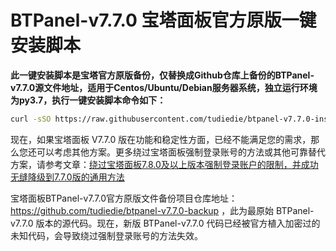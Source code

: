 # BTPanel-v7.7.0 宝塔面板官方原版一键安装脚本

**此一键安装脚本是宝塔官方原版备份，仅替换成Github仓库上备份的BTPanel-v7.7.0源文件地址，适用于Centos/Ubuntu/Debian服务器系统，独立运行环境为py3.7，执行一键安装脚本命令如下：**

```Bash
curl -sSO https://raw.githubusercontent.com/tudiedie/btpanel-v7.7.0-install/main/install/install_panel.sh && bash install_panel.sh
```

现在，如果宝塔面板 V7.7.0 版在功能和稳定性方面，已经不能满足您的需求，那么您还可以考虑其他方案。更多绕过宝塔面板强制登录账号的方法或其他可靠替代方案，请参考文章：[绕过宝塔面板7.8.0及以上版本强制登录账户的限制，并成功无缝降级到7.7.0版的通用方法](https://www.tudiedie.com/bypass-the-forced-login-of-bt-7-8-0-and-downgrade-to-bt-7-7-0.html)

宝塔面板BTPanel-v7.7.0官方原版文件备份项目仓库地址：https://github.com/tudiedie/btpanel-v7.7.0-backup ，此为最原始 BTPanel-v7.7.0 版本的源代码。现在，新版 BTPanel-v7.7.0 代码已经被官方植入加密过的未知代码，会导致绕过强制登录账号的方法失效。
